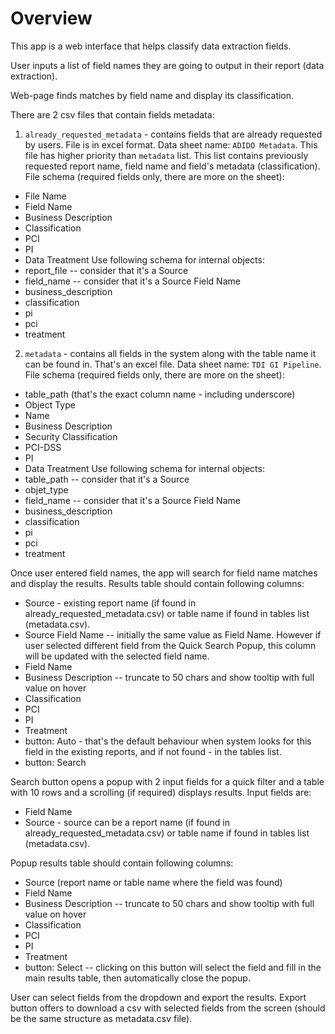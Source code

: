 # Overview

This app is a web interface that helps classify data extraction fields.

User inputs a list of field names they are going to output in their report (data extraction).

Web-page finds matches by field name and display its classification.

There are 2 csv files that contain fields metadata:

1. `already_requested_metadata` - contains fields that are already requested by users.
File is in excel format. Data sheet name: `ADIDO Metadata`.
This file has higher priority than `metadata` list. 
This list contains previously requested report name, field name and field's metadata (classification).
File schema (required fields only, there are more on the sheet):
- File Name
- Field Name
- Business Description
- Classification
- PCI
- PI
- Data Treatment
Use following schema for internal objects:
- report_file  -- consider that it's a Source
- field_name  -- consider that it's a Source Field Name
- business_description
- classification
- pi
- pci
- treatment

2. `metadata` - contains all fields in the system along with the table name it can be found in.
That's an excel file. Data sheet name: `TDI GI Pipeline`.
File schema (required fields only, there are more on the sheet):
- table_path (that's the exact column name - including underscore)
- Object Type
- Name 
- Business Description
- Security Classification
- PCI-DSS
- PI
- Data Treatment
Use following schema for internal objects:
- table_path -- consider that it's a Source
- objet_type
- field_name -- consider that it's a Source Field Name
- business_description
- classification
- pi
- pci
- treatment

Once user entered field names, the app will search for field name matches and display the results.
Results table should contain following columns:
- Source - existing report name (if found in already_requested_metadata.csv) or table name if found in tables list (metadata.csv).
- Source Field Name -- initially the same value as Field Name. However if user selected different field from the Quick Search Popup, this column will be updated with the selected field name.
- Field Name
- Business Description  -- truncate to 50 chars and show tooltip with full value on hover
- Classification
- PCI
- PI
- Treatment
- button: Auto - that's the default behaviour when system looks for this field in the existing reports, and if not found - in the tables list.
- button: Search

Search button opens a popup with 2 input fields for a quick filter and a table with 10 rows and a scrolling (if required) displays results.
Input fields are:
- Field Name
- Source - source can be a report name (if found in already_requested_metadata.csv) or table name if found in tables list (metadata.csv). 

Popup results table should contain following columns:
- Source (report name or table name where the field was found)
- Field Name
- Business Description  -- truncate to 50 chars and show tooltip with full value on hover
- Classification
- PCI
- PI
- Treatment
- button: Select -- clicking on this button will select the field and fill in the main results table, then automatically close the popup.


User can select fields from the dropdown and export the results.
Export button offers to download a csv with selected fields from the screen (should be the same structure as metadata.csv file).

